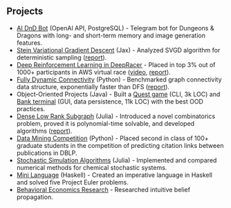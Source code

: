 ## Projects
<ul style="margin:0 0 5px;">
    <li><a href="https://github.com/Vilin97/TelegramAIbot">AI DnD Bot</a> (OpenAI API, PostgreSQL) - Telegram bot for Dungeons & Dragons with long- and short-term memory and image generation features.</li>
    <li><a href="https://github.com/Vilin97/SVGD-reimplementation">Stein Variational Gradient Descent</a> (Jax) - Analyzed SVGD algorithm for deterministic sampling (<a href="https://github.com/Vilin97/SVGD-reimplementation/blob/main/AMATH_590_SVGD_report.pdf">report</a>).</li>
    <li><a href="https://github.com/Vilin97/deepRacer">Deep Reinforcement Learning in DeepRacer</a> - Placed in top 3% out of 1000+ participants in AWS virtual race (<a href="https://www.youtube.com/watch?v=X7zxjhh18NU">video</a>, <a href="https://github.com/Vilin97/deepRacer/blob/master/Report.pdf">report</a>).</li>
    <li><a href="https://github.com/Vilin97/CS591-Project">Fully Dynamic Connectivity</a> (Python) - Benchmarked graph connectivity data structure, exponentially faster than DFS (<a href="https://github.com/Vilin97/CS591-Project/blob/master/report/Fully_Dynamic_Connectivity_Report.pdf">report</a>).</li>
    <li>Object-Oriented Projects (Java) - Built a <a href="https://github.com/Vilin97/TheQuest">Quest game</a> (CLI, 3k LOC) and <a href="https://github.com/Vilin97/Bank">Bank terminal</a> (GUI, data persistence, 11k LOC) with the best OOD practices.</li>
    <li><a href="https://github.com/Vilin97/LowRankTex">Dense Low Rank Subgraph</a> (Julia) - Introduced a novel combinatorics problem, proved it is polynomial-time solvable, and developed algorithms (<a href="https://github.com/Vilin97/LowRankTex/blob/master/report.pdf">report</a>).</li>
    <li><a href="https://github.com/Vilin97/DataMiningProject2">Data Mining Competition</a> (Python) - Placed second in class of 100+ graduate students in the competition of predicting citation links between publications in DBLP.</li>
    <li><a href="https://github.com/Vilin97/SSAs.jl">Stochastic Simulation Algorithms</a> (Julia) - Implemented and compared numerical methods for chemical stochastic systems.</li>
    <li><a href="https://github.com/BU-CS320/summer-2019-project-team-turtle">Mini Language</a> (Haskell) - Created an imperative language in Haskell and solved five Project Euler problems.</li>
    <li><a href="https://github.com/Vilin97/Intuitive_beliefs">Behavioral Economics Research</a> - Researched intuitive belief propagation.</li>
</ul>
